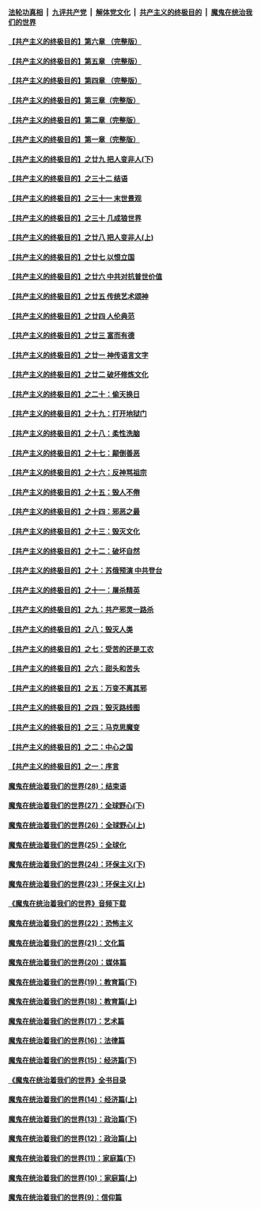 

####  [法轮功真相](../../../../basic/blob/master/README.md?t=06172331) &nbsp;|&nbsp; [九评共产党](../../../../9ping.md/blob/master/README.md?t=06172331) &nbsp;|&nbsp; [解体党文化](../../../../jtdwh.md/blob/master/README.md?t=06172331)  &nbsp;|&nbsp; [共产主义的终极目的](../../../../gczydzjmd.md/blob/master/README.md?t=06172331) &nbsp;|&nbsp; [魔鬼在统治我们的世界](../../../../mgztzwmdsj.md/blob/master/README.md?t=06172331) 

#### [【共产主义的终极目的】第六章 （完整版）](../pages/nsc422/n11428913.md?t=06172331) 

#### [【共产主义的终极目的】第五章 （完整版）](../pages/nsc422/n11428912.md?t=06172331) 

#### [【共产主义的终极目的】第四章 （完整版）](../pages/nsc422/n11428907.md?t=06172331) 

#### [【共产主义的终极目的】第三章（完整版）](../pages/nsc422/n11428848.md?t=06172331) 

#### [【共产主义的终极目的】第二章（完整版）](../pages/nsc422/n11428831.md?t=06172331) 

#### [【共产主义的终极目的】第一章（完整版）](../pages/nsc422/n11417651.md?t=06172331) 

#### [【共产主义的终极目的】之廿九 把人变非人(下)](../pages/nsc422/n11344140.md?t=06172331) 

#### [【共产主义的终极目的】之三十二 结语](../pages/nsc422/n11360535.md?t=06172331) 

#### [【共产主义的终极目的】之三十一 末世景观](../pages/nsc422/n11351129.md?t=06172331) 

#### [【共产主义的终极目的】之三十 几成狼世界](../pages/nsc422/n11348280.md?t=06172331) 

#### [【共产主义的终极目的】之廿八 把人变非人(上)](../pages/nsc422/n11340492.md?t=06172331) 

#### [【共产主义的终极目的】之廿七 以恨立国](../pages/nsc422/n11336944.md?t=06172331) 

#### [【共产主义的终极目的】之廿六 中共对抗普世价值](../pages/nsc422/n11324785.md?t=06172331) 

#### [【共产主义的终极目的】之廿五 传统艺术颂神](../pages/nsc422/n11296396.md?t=06172331) 

#### [【共产主义的终极目的】之廿四 人伦典范](../pages/nsc422/n11296397.md?t=06172331) 

#### [【共产主义的终极目的】之廿三 富而有德](../pages/nsc422/n11283598.md?t=06172331) 

#### [【共产主义的终极目的】之廿一 神传语言文字](../pages/nsc422/n11263265.md?t=06172331) 

#### [【共产主义的终极目的】之廿二 破坏修炼文化](../pages/nsc422/n11245728.md?t=06172331) 

#### [【共产主义的终极目的】之二十：偷天换日](../pages/nsc422/n11238846.md?t=06172331) 

#### [【共产主义的终极目的】之十九：打开地狱门](../pages/nsc422/n11206376.md?t=06172331) 

#### [【共产主义的终极目的】之十八：柔性洗脑](../pages/nsc422/n11199994.md?t=06172331) 

#### [【共产主义的终极目的】之十七：颠倒善恶](../pages/nsc422/n11179782.md?t=06172331) 

#### [【共产主义的终极目的】之十六：反神骂祖宗](../pages/nsc422/n11166798.md?t=06172331) 

#### [【共产主义的终极目的】之十五：毁人不倦](../pages/nsc422/n11166792.md?t=06172331) 

#### [【共产主义的终极目的】之十四：邪恶之最](../pages/nsc422/n11150249.md?t=06172331) 

#### [【共产主义的终极目的】之十三：毁灭文化](../pages/nsc422/n11135227.md?t=06172331) 

#### [【共产主义的终极目的】之十二：破坏自然](../pages/nsc422/n11135214.md?t=06172331) 

#### [【共产主义的终极目的】之十：苏俄预演 中共登台](../pages/nsc422/n11118424.md?t=06172331) 

#### [【共产主义的终极目的】之十一：屠杀精英](../pages/nsc422/n11118442.md?t=06172331) 

#### [【共产主义的终极目的】之九：共产邪灵一路杀](../pages/nsc422/n11114139.md?t=06172331) 

#### [【共产主义的终极目的】之八：毁灭人类](../pages/nsc422/n11108503.md?t=06172331) 

#### [【共产主义的终极目的】之七：受苦的还是工农](../pages/nsc422/n11101809.md?t=06172331) 

#### [【共产主义的终极目的】之六：甜头和苦头](../pages/nsc422/n11096971.md?t=06172331) 

#### [【共产主义的终极目的】之五：万变不离其邪](../pages/nsc422/n11091285.md?t=06172331) 

#### [【共产主义的终极目的】之四：毁灭路线图](../pages/nsc422/n11086284.md?t=06172331) 

#### [【共产主义的终极目的】之三：马克思魔变](../pages/nsc422/n11061941.md?t=06172331) 

#### [【共产主义的终极目的】之二：中心之国](../pages/nsc422/n11047728.md?t=06172331) 

#### [【共产主义的终极目的】之一：序言](../pages/nsc422/n11086077.md?t=06172331) 

#### [魔鬼在统治着我们的世界(28)：结束语](../pages/nsc422/n10936246.md?t=06172331) 

#### [魔鬼在统治着我们的世界(27)：全球野心(下)](../pages/nsc422/n10928319.md?t=06172331) 

#### [魔鬼在统治着我们的世界(26)：全球野心(上)](../pages/nsc422/n10900318.md?t=06172331) 

#### [魔鬼在统治着我们的世界(25)：全球化](../pages/nsc422/n10788205.md?t=06172331) 

#### [魔鬼在统治着我们的世界(24)：环保主义(下)](../pages/nsc422/n10695307.md?t=06172331) 

#### [魔鬼在统治着我们的世界(23)：环保主义(上)](../pages/nsc422/n10688613.md?t=06172331) 

#### [《魔鬼在统治着我们的世界》音频下载](../pages/nsc422/n10635553.md?t=06172331) 

#### [魔鬼在统治着我们的世界(22)：恐怖主义](../pages/nsc422/n10614727.md?t=06172331) 

#### [魔鬼在统治着我们的世界(21)：文化篇](../pages/nsc422/n10597706.md?t=06172331) 

#### [魔鬼在统治着我们的世界(20)：媒体篇](../pages/nsc422/n10586579.md?t=06172331) 

#### [魔鬼在统治着我们的世界(19)：教育篇(下)](../pages/nsc422/n10564808.md?t=06172331) 

#### [魔鬼在统治着我们的世界(18)：教育篇(上)](../pages/nsc422/n10526970.md?t=06172331) 

#### [魔鬼在统治着我们的世界(17)：艺术篇](../pages/nsc422/n10499093.md?t=06172331) 

#### [魔鬼在统治着我们的世界(16)：法律篇](../pages/nsc422/n10485969.md?t=06172331) 

#### [魔鬼在统治着我们的世界(15)：经济篇(下)](../pages/nsc422/n10469975.md?t=06172331) 

#### [《魔鬼在统治着我们的世界》全书目录](../pages/nsc422/n10464261.md?t=06172331) 

#### [魔鬼在统治着我们的世界(14)：经济篇(上)](../pages/nsc422/n10457370.md?t=06172331) 

#### [魔鬼在统治着我们的世界(13)：政治篇(下)](../pages/nsc422/n10448270.md?t=06172331) 

#### [魔鬼在统治着我们的世界(12)：政治篇(上)](../pages/nsc422/n10444576.md?t=06172331) 

#### [魔鬼在统治着我们的世界(11)：家庭篇(下)](../pages/nsc422/n10440961.md?t=06172331) 

#### [魔鬼在统治着我们的世界(10)：家庭篇(上)](../pages/nsc422/n10435448.md?t=06172331) 

#### [魔鬼在统治着我们的世界(9)：信仰篇](../pages/nsc422/n10432159.md?t=06172331) 

